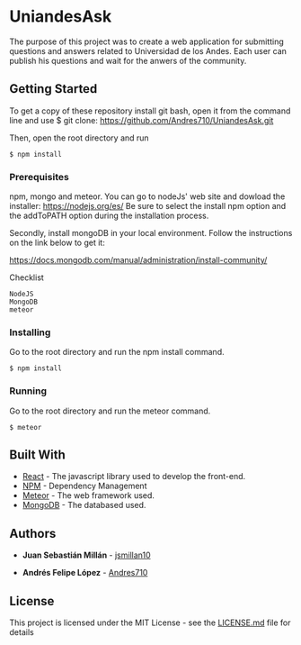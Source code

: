 # UniandesAsk

The purpose of this project was to create a web application for submitting questions and answers related to Universidad de los Andes. Each user can publish his questions and wait for the anwers of the community. 
## Getting Started
To get a copy of these repository install git bash, open it from the command line and use 
$ git clone: https://github.com/Andres710/UniandesAsk.git

Then, open the root directory and run
```
$ npm install
```

### Prerequisites

npm, mongo and meteor.
You can go to nodeJs' web site and dowload the installer: https://nodejs.org/es/
Be sure to select the install npm option and the addToPATH option during the installation process.

Secondly, install mongoDB in your local environment. Follow the instructions on the link below to get it:

https://docs.mongodb.com/manual/administration/install-community/

Checklist
```
NodeJS
MongoDB
meteor

```

### Installing

Go to the root directory and run the npm install command.

```
$ npm install
```
### Running

Go to the root directory and run the meteor command.

```
$ meteor
```

## Built With

* [React](https://reactjs.org/) - The javascript library used to develop the front-end.
* [NPM](https://www.npmjs.com/) - Dependency Management
* [Meteor](https://www.meteor.com/) - The web framework used.
* [MongoDB](https://www.mongodb.com/es) - The databased used.


## Authors

* **Juan Sebastián Millán** - [jsmillan10](https://github.com/jsmillan10)

* **Andrés Felipe López** - [Andres710](https://github.com/Andres710)

## License

This project is licensed under the MIT License - see the [LICENSE.md](LICENSE) file for details